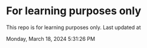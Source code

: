 # For learning purposes only
This repo is for learning purposes only.
Last updated at

Monday, March 18, 2024 5:31:26 PM

